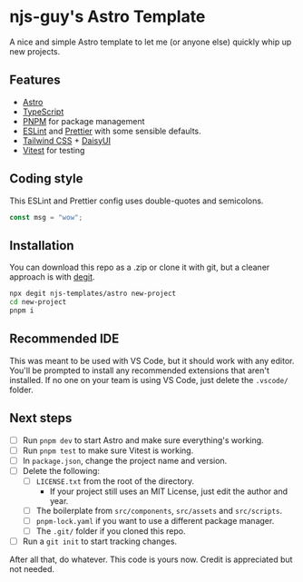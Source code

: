 # njs-guy's Astro Template

A nice and simple Astro template to let me (or anyone else)
quickly whip up new projects.

## Features

- [Astro](https://astro.build/)
- [TypeScript](https://www.typescriptlang.org/)
- [PNPM](https://pnpm.io/) for package management
- [ESLint](https://eslint.org/) and [Prettier](https://prettier.io/)
  with some sensible defaults.
- [Tailwind CSS](https://tailwindcss.com/) + [DaisyUI](https://daisyui.com/)
- [Vitest](https://vitest.dev/) for testing

## Coding style

This ESLint and Prettier config uses double-quotes and semicolons.

```ts
const msg = "wow";
```

## Installation

You can download this repo as a .zip or clone it with git,
but a cleaner approach is with [degit](https://github.com/Rich-Harris/degit).

```bash
npx degit njs-templates/astro new-project
cd new-project
pnpm i
```

## Recommended IDE

This was meant to be used with VS Code, but it should work with any editor.
You'll be prompted to install any recommended extensions that aren't installed.
If no one on your team is using VS Code, just delete the `.vscode/` folder.

## Next steps

- [ ] Run `pnpm dev` to start Astro and make sure everything's working.
- [ ] Run `pnpm test` to make sure Vitest is working.
- [ ] In `package.json`, change the project name and version.
- [ ] Delete the following:
    - [ ] `LICENSE.txt` from the root of the directory.
        - If your project still uses an MIT License, just edit the author and year.
    - [ ] The boilerplate from `src/components`,
          `src/assets` and `src/scripts`.
    - [ ] `pnpm-lock.yaml` if you want to use a different package manager.
    - [ ] The `.git/` folder if you cloned this repo.
- [ ] Run a `git init` to start tracking changes.

After all that, do whatever. This code is yours now.
Credit is appreciated but not needed.
